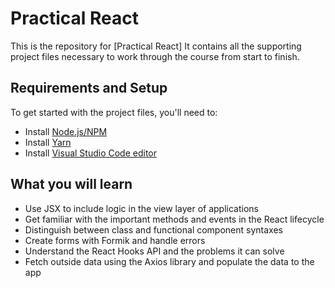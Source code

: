 # Practical React


This is the repository for [Practical React]
It contains all the supporting project files necessary to work through the course from start to finish.

## Requirements and Setup


To get started with the project files, you'll need to:
* Install [Node.js/NPM](https://nodejs.org)
* Install [Yarn](https://classic.yarnpkg.com/en/docs/install)
* Install [Visual Studio Code editor](https://code.visualstudio.com)



## What you will learn
* Use JSX to include logic in the view layer of applications
* Get familiar with the important methods and events in the React lifecycle
* Distinguish between class and functional component syntaxes
* Create forms with Formik and handle errors
* Understand the React Hooks API and the problems it can solve
* Fetch outside data using the Axios library and populate the data to the app



